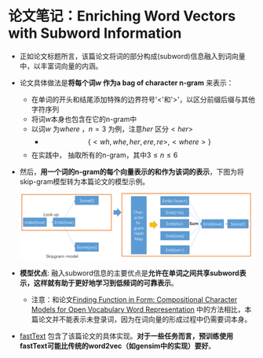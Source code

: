 # 论文笔记：Enriching Word Vectors with Subword Information 

- 正如论文标题所言，该篇论文将词的部分构成(subword)信息融入到词向量中，以丰富词向量的内涵。

- 论文具体做法是**将每个词$w$ 作为a bag of character n-gram** 来表示：

  - 在单词的开头和结尾添加特殊的边界符号'<'和'>'，以区分前缀后缀与其他字符序列
  - 将词$w$本身也包含在它的n-gram中
  - 以词$w$ 为*where* ，$n=3$ 为例，注意$her$ 区分$<her>$
    - $$\{<wh, whe, her, ere, re>,<where>\}​$$
  - 在实践中， 抽取所有的n-gram，其中$3 \leq n \leq 6$

- 然后，**用一个词的n-gram的每个向量表示的和作为该词的表示**，下图为将skip-gram模型转为本篇论文的模型示例。

  ![model](./model.png)

- **模型优点**: 融入subword信息的主要优点是**允许在单词之间共享subword表示，这样就有助于更好地学习到低频词的可靠表示**。

  - 注意：和论文[Finding Function in Form: Compositional Character Models for Open Vocabulary Word Representation]() 中的方法相比，本篇论文并不能表示未登录词，因为在词向量的形成过程中仍需要词本身。

- [fastText](https://github.com/facebookresearch/fastText) 包含了该篇论文的具体实现。**对于一些任务而言，预训练使用fastText可能比传统的word2vec（如gensim中的实现）要好**。